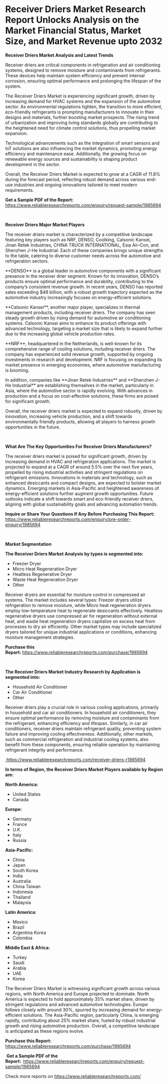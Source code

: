 <p><h1>Receiver Driers Market Research Report Unlocks Analysis on the Market Financial Status, Market Size, and Market Revenue upto 2032</h1></p><p><strong>Receiver Driers Market Analysis and Latest Trends</strong></p>
<p><p>Receiver driers are critical components in refrigeration and air conditioning systems, designed to remove moisture and contaminants from refrigerants. These devices help maintain system efficiency and prevent internal corrosion, ensuring optimal performance and prolonging the lifespan of the system.</p><p>The Receiver Driers Market is experiencing significant growth, driven by increasing demand for HVAC systems and the expansion of the automotive sector. As environmental regulations tighten, the transition to more efficient, eco-friendly refrigerants is prompting manufacturers to innovate in their designs and materials, further boosting market prospects. The rising trend of urbanization and improving living standards globally are contributing to the heightened need for climate control solutions, thus propelling market expansion.</p><p>Technological advancements such as the integration of smart sensors and IoT solutions are also influencing the market dynamics, promoting energy efficiency and maintenance ease. Additionally, the growing focus on renewable energy sources and sustainability is shaping product development in the sector.</p><p>Overall, the Receiver Driers Market is expected to grow at a CAGR of 11.8% during the forecast period, reflecting robust demand across various end-use industries and ongoing innovations tailored to meet modern requirements.</p></p>
<p><strong>Get a Sample PDF of the Report:&nbsp;</strong> <a href="https://www.reliableresearchreports.com/enquiry/request-sample/1985694?utm_campaign=2520&utm_medium=2&utm_source=Github&utm_content=ia&utm_term=20022025&utm_id=receiver-driers">https://www.reliableresearchreports.com/enquiry/request-sample/1985694</a></p>
<p>&nbsp;</p>
<p><strong>Receiver Driers Major Market Players</strong></p>
<p><p>The receiver driers market is characterized by a competitive landscape featuring key players such as NRF, DENSO, Coolking, Calsonic Kansei, Jinan Retek Industries, CHINA TRUCK INTERNATIONAL, Esia Air-Con, and Shenzhen J-He Industrial. Each of these companies brings unique strengths to the table, catering to diverse customer needs across the automotive and refrigeration sectors.</p><p>**DENSO** is a global leader in automotive components with a significant presence in the receiver drier segment. Known for its innovation, DENSO’s products ensure optimal performance and durability, contributing to the company’s consistent revenue growth. In recent years, DENSO has reported sales exceeding $48 billion, with a robust growth trajectory expected as the automotive industry increasingly focuses on energy-efficient solutions.</p><p>**Calsonic Kansei**, another major player, specializes in thermal management products, including receiver driers. The company has seen steady growth driven by rising demand for automotive air conditioning systems. Calsonic Kansei aims to enhance its product offerings with advanced technology, targeting a market size that is likely to expand further due to the increasing global vehicle production rates.</p><p>**NRF**, headquartered in the Netherlands, is well-known for its comprehensive range of cooling solutions, including receiver driers. The company has experienced solid revenue growth, supported by ongoing investments in research and development. NRF is focusing on expanding its market presence in emerging economies, where automotive manufacturing is booming.</p><p>In addition, companies like **Jinan Retek Industries** and **Shenzhen J-He Industrial** are establishing themselves in the market, particularly in Asia, where the automotive sector is rapidly evolving. With advances in production and a focus on cost-effective solutions, these firms are poised for significant growth.</p><p>Overall, the receiver driers market is expected to expand robustly, driven by innovation, increasing vehicle production, and a shift towards environmentally friendly products, allowing all players to harness growth opportunities in the future.</p></p>
<p>&nbsp;</p>
<p><strong>What Are The Key Opportunities For Receiver Driers Manufacturers?</strong></p>
<p><p>The receiver driers market is poised for significant growth, driven by increasing demand in HVAC and refrigeration applications. The market is projected to expand at a CAGR of around 5.5% over the next five years, propelled by rising industrial activities and stringent regulations on refrigerant emissions. Innovations in materials and technology, such as enhanced desiccants and compact designs, are expected to bolster market dynamics. Emerging markets in Asia-Pacific and heightened awareness of energy-efficient solutions further augment growth opportunities. Future outlooks indicate a shift towards smart and eco-friendly receiver driers, aligning with global sustainability goals and advancing automation trends.</p></p>
<p><strong>Inquire or Share Your Questions If Any Before Purchasing This Report:</strong> <a href="https://www.reliableresearchreports.com/enquiry/pre-order-enquiry/1985694?utm_campaign=2520&utm_medium=2&utm_source=Github&utm_content=ia&utm_term=20022025&utm_id=receiver-driers">https://www.reliableresearchreports.com/enquiry/pre-order-enquiry/1985694</a></p>
<p>&nbsp;</p>
<p><strong>Market Segmentation</strong></p>
<p><strong>The Receiver Driers Market Analysis by types is segmented into:</strong></p>
<p><ul><li>Freezer Dryer</li><li>Micro Heat Regeneration Dryer</li><li>Heatless Regenerative Dryer</li><li>Waste Heat Regeneration Dryer</li><li>Other</li></ul></p>
<p><p>Receiver dryers are essential for moisture control in compressed air systems. The market includes several types: Freezer dryers utilize refrigeration to remove moisture, while Micro heat regeneration dryers employ low-temperature heat to regenerate desiccants effectively. Heatless regenerative dryers use compressed air for regeneration without external heat, and waste heat regeneration dryers capitalize on excess heat from processes to dry air efficiently. Other market types may include specialized dryers tailored for unique industrial applications or conditions, enhancing moisture management strategies.</p></p>
<p><strong>Purchase this Report:&nbsp;</strong><a href="https://www.reliableresearchreports.com/purchase/1985694?utm_campaign=2520&utm_medium=2&utm_source=Github&utm_content=ia&utm_term=20022025&utm_id=receiver-driers">https://www.reliableresearchreports.com/purchase/1985694</a></p>
<p>&nbsp;</p>
<p><strong>The Receiver Driers Market Industry Research by Application is segmented into:</strong></p>
<p><ul><li>Household Air Conditioner</li><li>Car Air Conditioner</li><li>Other</li></ul></p>
<p><p>Receiver driers play a crucial role in various cooling applications, primarily in household and car air conditioners. In household air conditioners, they ensure optimal performance by removing moisture and contaminants from the refrigerant, enhancing efficiency and lifespan. Similarly, in car air conditioners, receiver driers maintain refrigerant quality, preventing system failure and improving cooling effectiveness. Additionally, other markets, such as commercial refrigeration and industrial cooling systems, also benefit from these components, ensuring reliable operation by maintaining refrigerant integrity and performance.</p></p>
<p><a href="https://www.reliableresearchreports.com/receiver-driers-r1985694?utm_campaign=2520&utm_medium=2&utm_source=Github&utm_content=ia&utm_term=20022025&utm_id=receiver-driers">&nbsp;https://www.reliableresearchreports.com/receiver-driers-r1985694</a></p>
<p><strong>In terms of Region, the Receiver Driers Market Players available by Region are:</strong></p>
<p>
    <p> <strong> North America: </strong>
        <ul>
            <li>United States</li>
            <li>Canada</li>
        </ul>
        </p> 
    <p> <strong> Europe: </strong>
        <ul>
            <li>Germany</li>
            <li>France</li>
            <li>U.K.</li>
            <li>Italy</li>
            <li>Russia</li>
        </ul>
        </p> 
    <p> <strong> Asia-Pacific: </strong>
        <ul>
            <li>China</li>
            <li>Japan</li>
            <li>South Korea</li>
            <li>India</li>
            <li>Australia</li>
            <li>China Taiwan</li>
            <li>Indonesia</li>
            <li>Thailand</li>
            <li>Malaysia</li>
        </ul>
        </p> 
    <p> <strong> Latin America: </strong>
        <ul>
            <li>Mexico</li>
            <li>Brazil</li>
            <li>Argentina Korea</li>
            <li>Colombia</li>
        </ul>
        </p> 
    <p> <strong> Middle East & Africa: </strong>
        <ul>
            <li>Turkey</li>
            <li>Saudi</li>
            <li>Arabia</li>
            <li>UAE</li>
            <li>Korea</li>
        </ul>
    </p>
    </p>
<p><p>The Receiver Driers Market is witnessing significant growth across various regions, with North America and Europe projected to dominate. North America is expected to hold approximately 35% market share, driven by stringent regulations and advanced automotive technologies. Europe follows closely with around 30%, spurred by increasing demand for energy-efficient solutions. The Asia-Pacific region, particularly China, is emerging rapidly, contributing about 25% market share, fueled by robust industrial growth and rising automotive production. Overall, a competitive landscape is anticipated as these regions evolve.</p></p>
<p><strong>Purchase this Report: </strong><a href="https://www.reliableresearchreports.com/purchase/1985694?utm_campaign=2520&utm_medium=2&utm_source=Github&utm_content=ia&utm_term=20022025&utm_id=receiver-driers">https://www.reliableresearchreports.com/purchase/1985694</a></p>
<p>&nbsp;<strong>Get a Sample PDF of the Report:&nbsp;&nbsp;</strong><a href="https://www.reliableresearchreports.com/enquiry/request-sample/1985694?utm_campaign=2520&utm_medium=2&utm_source=Github&utm_content=ia&utm_term=20022025&utm_id=receiver-driers">https://www.reliableresearchreports.com/enquiry/request-sample/1985694</a></p>
<p><strong></strong></p>
<p>Check more reports on <a href="https://www.reliableresearchreports.com/?utm_campaign=2520&utm_medium=2&utm_source=Github&utm_content=ia&utm_term=20022025&utm_id=receiver-driers">https://www.reliableresearchreports.com/</a></p>